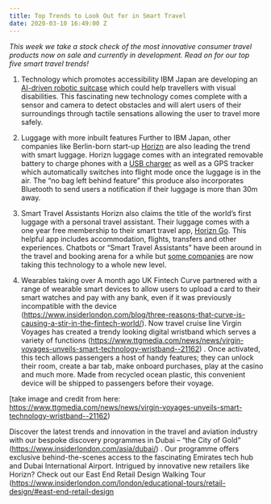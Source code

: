 ```yaml
---
title: Top Trends to Look Out for in Smart Travel
date: 2020-03-10 16:49:00 Z
---
```


*This week we take a stock check of the most innovative consumer travel products now on sale and currently in development. Read on for our top five smart travel trends!*

1.	Technology which promotes accessibility
IBM Japan are developing an [AI-driven robotic suitcase](https://www.inceptivemind.com/chieko-asakawa-smart-suitcase-shaped-robot-visually-impaired/12035/) which could help travellers with visual disabilities. This fascinating new technology comes complete with a sensor and camera to detect obstacles and will alert users of their surroundings through tactile sensations allowing the user to travel more safely. 

2.	Luggage with more inbuilt features
Further to IBM Japan, other companies like Berlin-born start-up [Horizn](https://horizn-studios.co.uk) are also leading the trend with smart luggage. Horizn luggage comes with an integrated removable battery to charge phones with a [USB charger](https://horizn-studios.co.uk/en/travel-tech/) as well as a GPS tracker which automatically switches into flight mode once the luggage is in the air. The “no bag left behind feature” this produce also incorporates Bluetooth to send users a notification if their luggage is more than 30m away. 

3.	Smart Travel Assistants
Horizn also claims the title of the world’s first luggage with a personal travel assistant. Their luggage comes with a one year free membership to their smart travel app, [Horizn Go](https://horizn-studios.co.uk/en/go/). This helpful app includes accommodation, flights, transfers and other experiences.
Chatbots or “Smart Travel Assistants” have been around in the travel and booking arena for a while but [some companies](https://www.eyefortravel.com/distribution-strategies/smart-travel-assistants-new-gateway-travel-0) are now taking this technology to a whole new level. 

4.	Wearables taking over
A month ago UK Fintech Curve partnered with a range of wearable smart devices to allow users to upload a card to their smart watches and pay with any bank, even if it was previously incompatible with the device (https://www.insiderlondon.com/blog/three-reasons-that-curve-is-causing-a-stir-in-the-fintech-world/). Now travel cruise line Virgin Voyages has created a trendy looking digital wristband which serves a variety of functions (https://www.ttgmedia.com/news/news/virgin-voyages-unveils-smart-technology-wristband--21162) . Once activated, this tech allows passengers a host of handy features; they can unlock their room, create a bar tab, make onboard purchases, play at the casino and much more. Made from recycled ocean plastic, this convenient device will be shipped to passengers before their voyage.

[take image and credit from here: https://www.ttgmedia.com/news/news/virgin-voyages-unveils-smart-technology-wristband--21162)  

Discover the latest trends and innovation in the travel and aviation industry with our bespoke discovery programmes in Dubai – “the City of Gold” (https://www.insiderlondon.com/asia/dubai/) . Our programme offers exclusive behind-the-scenes access to the fascinating Emirates tech hub and Dubai International Airport.
Intrigued by innovative new retailers like Horizn? Check out our East End Retail Design Walking Tour (https://www.insiderlondon.com/london/educational-tours/retail-design/#east-end-retail-design
